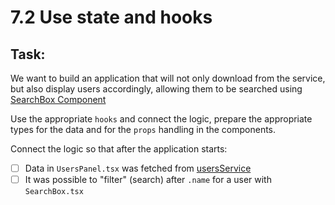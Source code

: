 # 7.2 Use state and hooks

## Task:

We want to build an application that will not only download from the service, but also display users accordingly, allowing them to be searched using [SearchBox Component](./shared/SearchBox.tsx)

Use the appropriate `hooks` and connect the logic, prepare the appropriate types for the data and for the `props` handling in the components.

Connect the logic so that after the application starts:
- [ ] Data in `UsersPanel.tsx` was fetched from [usersService](./services/users.service.ts)
- [ ] It was possible to "filter" (search) after `.name` for a user with `SearchBox.tsx`
